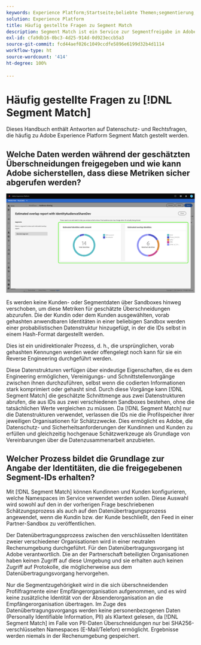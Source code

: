 ```yaml
---
keywords: Experience Platform;Startseite;beliebte Themen;segmentierung;Segmentierung;Segment Match;segment match
solution: Experience Platform
title: Häufig gestellte Fragen zu Segment Match
description: Segment Match ist ein Service zur Segmentfreigabe in Adobe Experience Platform, mit dem zwei oder mehr Platform-Benutzende Segmentdaten auf sichere, geregelte und datenschutzsensible Weise austauschen können.
exl-id: cfa9db16-0bc3-4d25-914d-0d923eccb5a3
source-git-commit: fcd44aef026c1049ccdfe5896e6199d32b4d1114
workflow-type: ht
source-wordcount: '414'
ht-degree: 100%

---
```


# Häufig gestellte Fragen zu [!DNL Segment Match]

Dieses Handbuch enthält Antworten auf Datenschutz- und Rechtsfragen, die häufig zu Adobe Experience Platform Segment Match gestellt werden.

## Welche Daten werden während der geschätzten Überschneidungen freigegeben und wie kann Adobe sicherstellen, dass diese Metriken sicher abgerufen werden?

![overlap-report.png](./images/overlap-report.png)

Es werden keine Kunden- oder Segmentdaten über Sandboxes hinweg verschoben, um diese Metriken für geschätzte Überschneidungen abzurufen. Die der Kundin oder dem Kunden ausgewählten, vorab gehashten anwendbaren Identitäten in einer beliebigen Sandbox werden einer probabilistischen Datenstruktur hinzugefügt, in der die IDs selbst in einem Hash-Format dargestellt werden.

Dies ist ein unidirektionaler Prozess, d. h., die ursprünglichen, vorab gehashten Kennungen werden weder offengelegt noch kann für sie ein Reverse Engineering durchgeführt werden.

Diese Datenstrukturen verfügen über eindeutige Eigenschaften, die es dem Engineering ermöglichen, Vereinigungs- und Schnittstellenvorgänge zwischen ihnen durchzuführen, selbst wenn die codierten Informationen stark komprimiert oder gehasht sind. Durch diese Vorgänge kann [!DNL Segment Match] die geschätzte Schnittmenge aus zwei Datenstrukturen abrufen, die aus IDs aus zwei verschiedenen Sandboxes bestehen, ohne die tatsächlichen Werte vergleichen zu müssen. Da [!DNL Segment Match] nur die Datenstrukturen verwendet, verlassen die IDs nie die Profilspeicher ihrer jeweiligen Organisationen für Schätzzwecke. Dies ermöglicht es Adobe, die Datenschutz- und Sicherheitsanforderungen der Kundinnen und Kunden zu erfüllen und gleichzeitig hochgenaue Schätzwerkzeuge als Grundlage von Vereinbarungen über die Datenzusammenarbeit anzubieten.

## Welcher Prozess bildet die Grundlage zur Angabe der Identitäten, die die freigegebenen Segment-IDs erhalten?

Mit [!DNL Segment Match] können Kundinnen und Kunden konfigurieren, welche Namespaces im Service verwendet werden sollen. Diese Auswahl wird sowohl auf den in der vorherigen Frage beschriebenen Schätzungsprozess als auch auf den Datenübertragungsprozess angewendet, wenn die Kundin bzw. der Kunde beschließt, den Feed in einer Partner-Sandbox zu veröffentlichen.

Der Datenübertragungsprozess zwischen den verschlüsselten Identitäten zweier verschiedener Organisationen wird in einer neutralen Rechenumgebung durchgeführt. Für den Datenübertragungsvorgang ist Adobe verantwortlich. Die an der Partnerschaft beteiligten Organisationen haben keinen Zugriff auf diese Umgebung und sie erhalten auch keinen Zugriff auf Protokolle, die möglicherweise aus dem Datenübertragungsvorgang hervorgehen.

Nur die Segmentzugehörigkeit wird in die sich überschneidenden Profilfragmente einer Empfängerorganisation aufgenommen, und es wird keine zusätzliche Identität von der Absenderorganisation an die Empfängerorganisation übertragen. Im Zuge des Datenübertragungsvorgangs werden keine personenbezogenen Daten (Personally Identifiable Information, PII) als Klartext gelesen, da [!DNL Segment Match] im Falle von PII-Daten Überschneidungen nur bei SHA256-verschlüsselten Namespaces (E-Mail/Telefon) ermöglicht. Ergebnisse werden niemals in der Rechenumgebung gespeichert.
